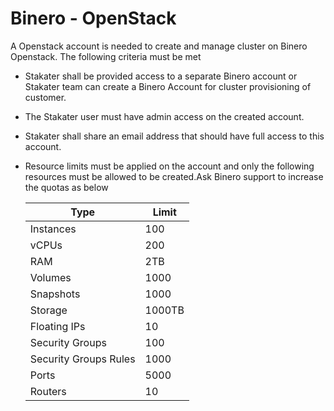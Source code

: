 # Binero - OpenStack

A Openstack account is needed to create and manage cluster on Binero Openstack. The following criteria must be met

- Stakater shall be provided access to a separate Binero account or Stakater team can create a Binero Account for cluster provisioning of customer.
- The Stakater user must have admin access on the created account.
- Stakater shall share an email address that should have full access to this account.
- Resource limits must be applied on the account and only the following resources must be allowed to be created.Ask Binero support to increase the quotas as below

  | Type | Limit |
  |---|---|
  | Instances | 100|
  | vCPUs | 200 |
  | RAM | 2TB |
  | Volumes | 1000 |
  | Snapshots | 1000 |
  | Storage | 1000TB |
  | Floating IPs | 10 |
  | Security Groups | 100 |
  | Security Groups Rules | 1000 |
  | Ports	 | 5000 |
  | Routers | 10 |

